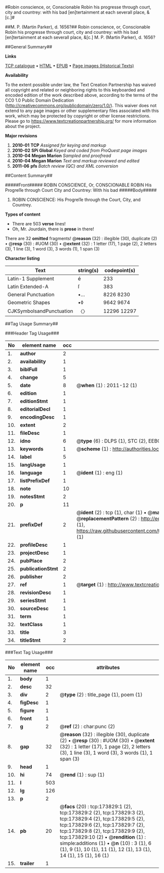 #Robin conscience, or, Conscionable Robin his progresse through court, city and countrey: with his bad [en]tertainment at each severall place, &[c.]#

##M. P. (Martin Parker), d. 1656?##
Robin conscience, or, Conscionable Robin his progresse through court, city and countrey: with his bad [en]tertainment at each severall place, &[c.]
M. P. (Martin Parker), d. 1656?

##General Summary##

**Links**

[TCP catalogue](http://www.ota.ox.ac.uk/tcp/)  • 
[HTML](http://tei.it.ox.ac.uk/tcp/Texts-HTML/free/B00/B00516.html)  • 
[EPUB](http://tei.it.ox.ac.uk/tcp/Texts-EPUB/free/B00/B00516.epub) • 
[Page images (Historical Texts)](https://historicaltexts.jisc.ac.uk/eebo-44920383e)

**Availability**

To the extent possible under law, the Text Creation Partnership has waived all copyright and related or neighboring rights to this keyboarded and encoded edition of the work described above, according to the terms of the CC0 1.0 Public Domain Dedication (http://creativecommons.org/publicdomain/zero/1.0/). This waiver does not extend to any page images or other supplementary files associated with this work, which may be protected by copyright or other license restrictions. Please go to https://www.textcreationpartnership.org/ for more information about the project.

**Major revisions**

1. __2010-01__ __TCP__ *Assigned for keying and markup*
1. __2010-02__ __SPi Global__ *Keyed and coded from ProQuest page images*
1. __2010-04__ __Megan Marion__ *Sampled and proofread*
1. __2010-04__ __Megan Marion__ *Text and markup reviewed and edited*
1. __2011-06__ __pfs__ *Batch review (QC) and XML conversion*

##Content Summary##

#####Front#####
ROBIN CONSCIENCE, Or, CONSCIONABLE ROBIN His Progreſſe through Court City and Countrey: With his bad
#####Body#####

1. ROBIN CONSCIENCE: His Progreſſe through the Court, City, and Countrey.

**Types of content**

  * There are 503 **verse** lines!
  * Oh, Mr. Jourdain, there is **prose** in there!

There are 32 **omitted** fragments! 
 @__reason__ (32) : illegible (30), duplicate (2)  •  @__resp__ (30) : #UOM (30)  •  @__extent__ (32) : 1 letter (17), 1 page (2), 2 letters (3), 1 line (3), 1 word (3), 3 words (1), 1 span (3)

**Character listing**


|Text|string(s)|codepoint(s)|
|---|---|---|
|Latin-1 Supplement|é|233|
|Latin Extended-A|ſ|383|
|General Punctuation|•…|8226 8230|
|Geometric Shapes|▪◊|9642 9674|
|CJKSymbolsandPunctuation|〈〉|12296 12297|

##Tag Usage Summary##

###Header Tag Usage###

|No|element name|occ|attributes|
|---|---|---|---|
|1.|__author__|2||
|2.|__availability__|1||
|3.|__biblFull__|1||
|4.|__change__|5||
|5.|__date__|8| @__when__ (1) : 2011-12 (1)|
|6.|__edition__|1||
|7.|__editionStmt__|1||
|8.|__editorialDecl__|1||
|9.|__encodingDesc__|1||
|10.|__extent__|2||
|11.|__fileDesc__|1||
|12.|__idno__|6| @__type__ (6) : DLPS (1), STC (2), EEBO-CITATION (1), OCLC (1), VID (1)|
|13.|__keywords__|1| @__scheme__ (1) : http://authorities.loc.gov/ (1)|
|14.|__label__|5||
|15.|__langUsage__|1||
|16.|__language__|1| @__ident__ (1) : eng (1)|
|17.|__listPrefixDef__|1||
|18.|__note__|10||
|19.|__notesStmt__|2||
|20.|__p__|11||
|21.|__prefixDef__|2| @__ident__ (2) : tcp (1), char (1)  •  @__matchPattern__ (2) : ([0-9\-]+):([0-9IVX]+) (1), (.+) (1)  •  @__replacementPattern__ (2) : http://eebo.chadwyck.com/downloadtiff?vid=$1&page=$2 (1), https://raw.githubusercontent.com/textcreationpartnership/Texts/master/tcpchars.xml#$1 (1)|
|22.|__profileDesc__|1||
|23.|__projectDesc__|1||
|24.|__pubPlace__|2||
|25.|__publicationStmt__|2||
|26.|__publisher__|2||
|27.|__ref__|1| @__target__ (1) : http://www.textcreationpartnership.org/docs/. (1)|
|28.|__revisionDesc__|1||
|29.|__seriesStmt__|1||
|30.|__sourceDesc__|1||
|31.|__term__|1||
|32.|__textClass__|1||
|33.|__title__|3||
|34.|__titleStmt__|2||


###Text Tag Usage###

|No|element name|occ|attributes|
|---|---|---|---|
|1.|__body__|1||
|2.|__desc__|32||
|3.|__div__|2| @__type__ (2) : title_page (1), poem (1)|
|4.|__figDesc__|1||
|5.|__figure__|1||
|6.|__front__|1||
|7.|__g__|2| @__ref__ (2) : char:punc (2)|
|8.|__gap__|32| @__reason__ (32) : illegible (30), duplicate (2)  •  @__resp__ (30) : #UOM (30)  •  @__extent__ (32) : 1 letter (17), 1 page (2), 2 letters (3), 1 line (3), 1 word (3), 3 words (1), 1 span (3)|
|9.|__head__|1||
|10.|__hi__|74| @__rend__ (1) : sup (1)|
|11.|__l__|503||
|12.|__lg__|126||
|13.|__p__|2||
|14.|__pb__|20| @__facs__ (20) : tcp:173829:1 (2), tcp:173829:2 (2), tcp:173829:3 (2), tcp:173829:4 (2), tcp:173829:5 (2), tcp:173829:6 (2), tcp:173829:7 (2), tcp:173829:8 (2), tcp:173829:9 (2), tcp:173829:10 (2)  •  @__rendition__ (1) : simple:additions (1)  •  @__n__ (10) : 3 (1), 6 (1), 9 (1), 10 (1), 11 (1), 12 (1), 13 (1), 14 (1), 15 (1), 16 (1)|
|15.|__trailer__|1||
